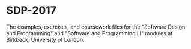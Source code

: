 # SDP-2017
The examples, exercises, and coursework files for the "Software Design and Programming" and "Software and Programming III" modules at Birkbeck, University of London.
